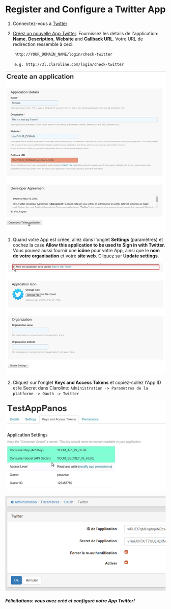# Register and Configure a Twitter App

1. Connectez-vous à [Twitter](https://www.twitter.com/)

2. [Créez un nouvelle App Twitter](https://apps.twitter.com/app/new). Fournissez les détails de l'application: **Name**, **Description**, **Website** and **Callback URL**. Votre URL de redirection ressemble à ceci:

```
    http://YOUR_DOMAIN_NAME/login/check-twitter

    e.g. http://3l.claroline.com/login/check-twitter

```

![](/fr/admin/oauth/images/twitter_app_new_form.jpg)

1. Quand votre App est créée, allez dans l'onglet  **Settings** (paramètres) et cochez la case **Allow this application to be used to Sign in with Twitter**. Vous pouvez aussi fournir une **icône** pour votre App, ainsi que le **nom de votre organisation** et votre **site web**. Cliquez sur **Update settings**.

![](/fr/admin/oauth/images/twitter_settings_icon_organization.jpg)

2. Cliquez sur l'onglet  **Keys and Access Tokens** et copiez-collez l'App ID et le Secret dans Claroline: `Administration -> Paramètres de la platforme -> Oauth -> Twitter`

![](/fr/admin/oauth/images/twitter_app_id_secret.jpg)

![](/fr/admin/oauth/images/oauth-twitter.png)

##### Félicitations: vous avez créé et configuré votre App Twitter!



